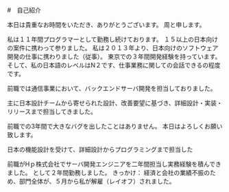 #　自己紹介

本日は貴重なお時間をいただき、ありがとうございます。
周と申します。

私は１１年間プログラマーとして勤務し続けております。
１５以上の日本向けの案件に携わって参りました。
私は２０１３年より、日本向けのソフトウェア開発の仕事に携わりました（従事）。
東京での３年間開発経験を持っています。
そして、私の日本語のレベルはN２です、仕事業務に関しての会話できるの程度です。

前職では通信事業において、バックエンドサーバ開発を担当しておりました。

主に日本設計チームから寄せられた設計、改善要望に基づき、詳細設計・実装・リリースまで担当してきました。

前職での3年間で大きなバグを出したことはありません。
本日はよろしくお願い致します。

日本の機能設計を受けて、詳細設計からプログラミングまで担当した


前職がHｐ株式会社でサーバ開発エンジニアを二年間担当し実務経験を積んできました。
として２年間勤務しました。
きっかけ：
経済と会社の業績不振のため、部門全体が、５月から私が解雇（レイオフ）されました。

